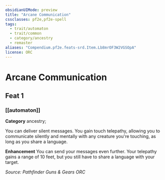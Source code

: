 ```yaml
---
obsidianUIMode: preview
title: "Arcane Communication"
cssclasses: pf2e,pf2e-spell
tags:
  - trait/automaton
  - trait/common
  - category/ancestry
  - remaster
aliases: "Compendium.pf2e.feats-srd.Item.Lb8mrOF3W2VGSOpA"
license: ORC
---
```

# Arcane Communication
## Feat 1
### [[automaton]]

**Category** ancestry; 




You can deliver silent messages. You gain touch telepathy, allowing you to communicate silently and mentally with any creature you're touching, as long as you share a language.

**Enhancement** You can send your messages even further. Your telepathy gains a range of 10 feet, but you still have to share a language with your target.

*Source: Pathfinder Guns & Gears*
*ORC*